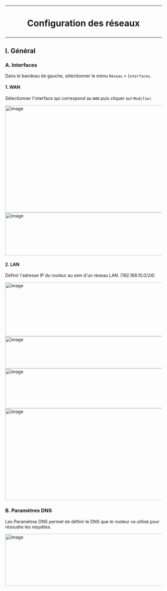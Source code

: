 -----------------------------------------------------------------------------------------------------------------------
# <p align='center'> Configuration des réseaux </p>
-----------------------------------------------------------------------------------------------------------------------
## I. Général
### A. Interfaces
Dans le bandeau de gauche, sélectionner le menu `Réseau` > `Interfaces`.

#### 1. WAN
Sélectionner l'interface qui correspond au `WAN` puis cliquer sur `Modifier`.

<img width="860" height="344" alt="image" src="https://github.com/user-attachments/assets/e9386b81-0197-428e-ae30-89ebb9c47a0e" />

<img width="860" height="138" alt="image" src="https://github.com/user-attachments/assets/459f20cb-a727-432a-a1da-8830c64ffbfe" />

#### 2. LAN
Définir l'adresse IP du routeur au sein d'un réseau LAN. (192.168.10.0/24)

<img width="860" height="173" alt="image" src="https://github.com/user-attachments/assets/ed8c80be-fd90-4b00-895d-1c40219789fa" />

<img width="860" height="103" alt="image" src="https://github.com/user-attachments/assets/2e55d500-b51b-4c3f-bdc7-627c28c3bba6" />

<img width="860" height="128" alt="image" src="https://github.com/user-attachments/assets/0c700615-8a1b-4b5f-a59d-7cf6cd221249" />

<img width="860" height="295" alt="image" src="https://github.com/user-attachments/assets/87f5803e-5b11-43c8-ac80-acb89a84839b" />

<br />

### B. Paramètres DNS
Les Paramètres DNS permet de définir le DNS que le routeur va utilisé pour résoudre les requêtes.


<img width="860" height="167" alt="image" src="https://github.com/user-attachments/assets/60fbadad-5a03-453c-b245-89934ecab2c4" />

